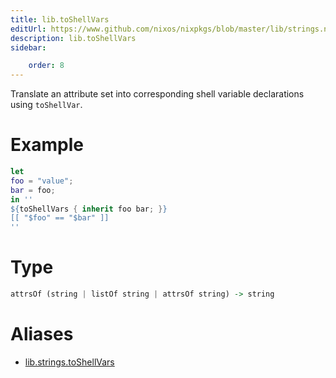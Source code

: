```yaml
---
title: lib.toShellVars
editUrl: https://www.github.com/nixos/nixpkgs/blob/master/lib/strings.nix#L715C17
description: lib.toShellVars
sidebar:

    order: 8
---
```


Translate an attribute set into corresponding shell variable declarations
using `toShellVar`.

# Example

```nix
let
foo = "value";
bar = foo;
in ''
${toShellVars { inherit foo bar; }}
[[ "$foo" == "$bar" ]]
''
```

# Type

```haskell
attrsOf (string | listOf string | attrsOf string) -> string
```


# Aliases

- [lib.strings.toShellVars](/nix-doc-comments/reference/lib/strings/lib-strings-toShellVars)


